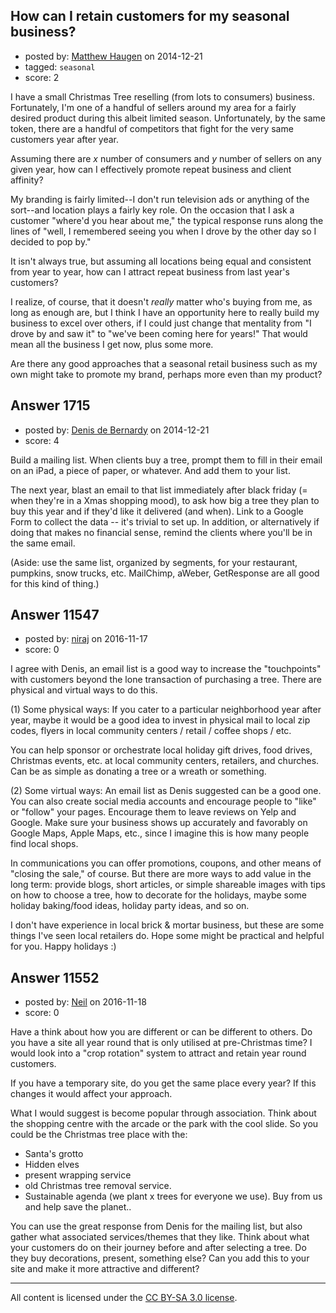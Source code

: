 ## How can I retain customers for my seasonal business?

- posted by: [Matthew Haugen](https://stackexchange.com/users/1325646/matthew-haugen) on 2014-12-21
- tagged: `seasonal`
- score: 2

<p>I have a small Christmas Tree reselling (from lots to consumers) business. Fortunately, I'm one of a handful of sellers around my area for a fairly desired product during this albeit limited season. Unfortunately, by the same token, there are a handful of competitors that fight for the very same customers year after year.</p>

<p>Assuming there are <em>x</em> number of consumers and <em>y</em> number of sellers on any given year, how can I effectively promote repeat business and client affinity?</p>

<p>My branding is fairly limited--I don't run television ads or anything of the sort--and location plays a fairly key role. On the occasion that I ask a customer "where'd you hear about me," the typical response runs along the lines of "well, I remembered seeing you when I drove by the other day so I decided to pop by."</p>

<p>It isn't always true, but assuming all locations being equal and consistent from year to year, how can I attract repeat business from last year's customers?</p>

<p>I realize, of course, that it doesn't <em>really</em> matter who's buying from me, as long as enough are, but I think I have an opportunity here to really build my business to excel over others, if I could just change that mentality from "I drove by and saw it" to "we've been coming here for years!" That would mean all the business I get now, plus some more.</p>

<p>Are there any good approaches that a seasonal retail business such as my own might take to promote my brand, perhaps more even than my product?</p>



## Answer 1715

- posted by: [Denis de Bernardy](https://stackexchange.com/users/182468/denis-de-bernardy) on 2014-12-21
- score: 4

<p>Build a mailing list. When clients buy a tree, prompt them to fill in their email on an iPad, a piece of paper, or whatever. And add them to your list.</p>

<p>The next year, blast an email to that list immediately after black friday (= when they're in a Xmas shopping mood), to ask how big a tree they plan to buy this year and if they'd like it delivered (and when). Link to a Google Form to collect the data -- it's trivial to set up. In addition, or alternatively if doing that makes no financial sense, remind the clients where you'll be in the same email.</p>

<p>(Aside: use the same list, organized by segments, for your restaurant, pumpkins, snow trucks, etc. MailChimp, aWeber, GetResponse are all good for this kind of thing.)</p>



## Answer 11547

- posted by: [niraj](https://stackexchange.com/users/9659943/niraj) on 2016-11-17
- score: 0

<p>I agree with Denis, an email list is a good way to increase the "touchpoints" with customers beyond the lone transaction of purchasing a tree. There are physical and virtual ways to do this.</p>

<p>(1) Some physical ways:
If you cater to a particular neighborhood year after year, maybe it would be a good idea to invest in physical mail to local zip codes, flyers in local community centers / retail / coffee shops / etc. </p>

<p>You can help sponsor or orchestrate local holiday gift drives, food drives, Christmas events, etc. at local community centers, retailers, and churches. Can be as simple as donating a tree or a wreath or something.</p>

<p>(2) Some virtual ways:
An email list as Denis suggested can be a good one. You can also create social media accounts and encourage people to "like" or "follow" your pages. Encourage them to leave reviews on Yelp and Google. Make sure your business shows up accurately and favorably on Google Maps, Apple Maps, etc., since I imagine this is how many people find local shops.</p>

<p>In communications you can offer promotions, coupons, and other means of "closing the sale," of course. But there are more ways to add value in the long term: provide blogs, short articles, or simple shareable images with tips on how to choose a tree, how to decorate for the holidays, maybe some holiday baking/food ideas, holiday party ideas, and so on.</p>

<p>I don't have experience in local brick &amp; mortar business, but these are some things I've seen local retailers do. Hope some might be practical and helpful for you. Happy holidays :)</p>



## Answer 11552

- posted by: [Neil](https://stackexchange.com/users/2711480/neil) on 2016-11-18
- score: 0

<p>Have a think about how you are different or can be different to others. Do you have a site all year round that is only utilised at pre-Christmas time? I would look into a "crop rotation" system to attract and retain year round customers.</p>

<p>If you have a temporary site, do you get the same place every year? If this changes it would affect your approach. </p>

<p>What I would suggest is become popular through association. Think about the shopping centre with the arcade or the park with the cool slide. So you could be the Christmas tree place with the:</p>

<ul>
<li>Santa's grotto</li>
<li>Hidden elves</li>
<li>present wrapping service</li>
<li>old Christmas tree removal service.</li>
<li>Sustainable agenda (we plant x trees for everyone we use). Buy from us and help save the planet..</li>
</ul>

<p>You can use the great response from Denis for the mailing list, but also gather what associated services/themes that they like. Think about what your customers do on their journey before and after selecting a tree. Do they buy decorations, present, something else? Can you add this to your site and make it more attractive and different?</p>




---

All content is licensed under the [CC BY-SA 3.0 license](https://creativecommons.org/licenses/by-sa/3.0/).
